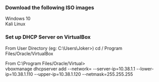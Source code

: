 ### Download the following ISO images
Windows 10\
Kali Linux




### Set up DHCP Server on VirtualBox
From User Directory (eg: C:\Users\Joker>)
cd / Program Files/Oracle/VirtualBox

From C:\Program Files/Oracle/Virtual> \
vboxmanage dhcpserver add --network=<Internal Server Name> --server-ip=10.38.1.1 --lower-ip=10.38.1.110 --upper-ip=10.38.1.120 --netmask=255.255.255


